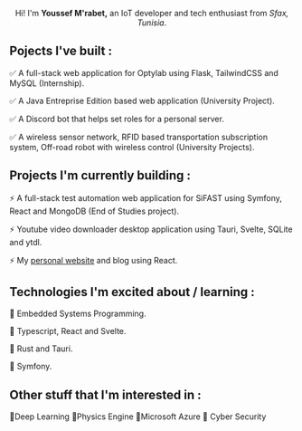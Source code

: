 <p align="center">
  Hi! I'm <b>Youssef M'rabet,</b>
  an IoT developer and tech enthusiast from <i>Sfax, Tunisia</i>. 
</p>

## Pojects I've built :
✅ A full-stack web application for Optylab using Flask, TailwindCSS and MySQL (Internship).

✅ A Java Entreprise Edition based web application (University Project).

✅ A Discord bot that helps set roles for a personal server.

✅ A wireless sensor network, RFID based transportation subscription system, Off-road robot with wireless control (University Projects).

## Projects I'm currently building :

⚡ A full-stack test automation web application for SiFAST using Symfony, React and MongoDB (End of Studies project).

⚡ Youtube video downloader desktop application using Tauri, Svelte, SQLite and ytdl.

⚡ My [personal website](https://yssf.me) and blog using React.

## Technologies I'm excited about / learning :
💖 Embedded Systems Programming.

💖 Typescript, React and Svelte.

💖 Rust and Tauri.

💖 Symfony.

## Other stuff that I'm interested in :
🔹Deep Learning
🔹Physics Engine
🔹Microsoft Azure
🔹 Cyber Security
